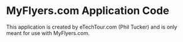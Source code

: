 # MyFlyers.com Application Code

This application is created by eTechTour.com (Phil Tucker) and is only meant for use with MyFlyers.com.